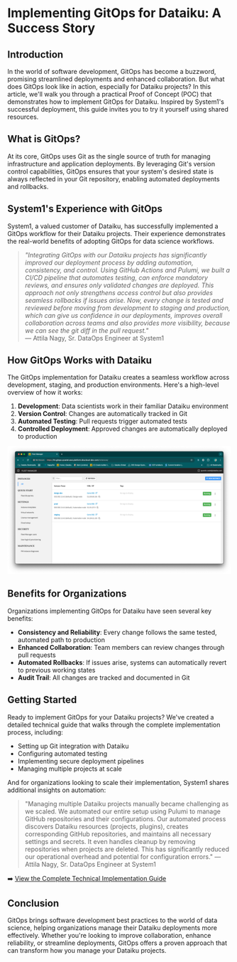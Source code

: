 # Implementing GitOps for Dataiku: A Success Story

## Introduction

In the world of software development, GitOps has become a buzzword, promising streamlined deployments and enhanced collaboration.
But what does GitOps look like in action, especially for Dataiku projects?
In this article, we'll walk you through a practical Proof of Concept (POC) that demonstrates how to implement GitOps for Dataiku.
Inspired by System1's successful deployment, this guide invites you to try it yourself using shared resources.

## What is GitOps?

At its core, GitOps uses Git as the single source of truth for managing infrastructure and application deployments. By leveraging Git's version control capabilities, GitOps ensures that your system's desired state is always reflected in your Git repository, enabling automated deployments and rollbacks.

## System1's Experience with GitOps

System1, a valued customer of Dataiku, has successfully implemented a GitOps workflow for their Dataiku projects. Their experience demonstrates the real-world benefits of adopting GitOps for data science workflows.

> _"Integrating GitOps with our Dataiku projects has significantly improved our deployment process by adding automation, consistency, and control. Using GitHub Actions and Pulumi, we built a CI/CD pipeline that automates testing, can enforce mandatory reviews, and ensures only validated changes are deployed. This approach not only strengthens access control but also provides seamless rollbacks if issues arise. Now, every change is tested and reviewed before moving from development to staging and production, which can give us confidence in our deployments, improves overall collaboration across teams and also provides more visibility, because we can see the git diff in the pull request."_  
> — Attila Nagy, Sr. DataOps Engineer at System1

## How GitOps Works with Dataiku

The GitOps implementation for Dataiku creates a seamless workflow across development, staging, and production environments. Here's a high-level overview of how it works:

1. **Development**: Data scientists work in their familiar Dataiku environment
2. **Version Control**: Changes are automatically tracked in Git
3. **Automated Testing**: Pull requests trigger automated tests
4. **Controlled Deployment**: Approved changes are automatically deployed to production

![Environments Presentation](assets/fm-environments-presentations.png)

## Benefits for Organizations

Organizations implementing GitOps for Dataiku have seen several key benefits:

- **Consistency and Reliability**: Every change follows the same tested, automated path to production
- **Enhanced Collaboration**: Team members can review changes through pull requests
- **Automated Rollbacks**: If issues arise, systems can automatically revert to previous working states
- **Audit Trail**: All changes are tracked and documented in Git

## Getting Started

Ready to implement GitOps for your Dataiku projects? We've created a detailed technical guide that walks through the complete implementation process, including:

- Setting up Git integration with Dataiku
- Configuring automated testing
- Implementing secure deployment pipelines
- Managing multiple projects at scale

And for organizations looking to scale their implementation, System1 shares additional insights on automation:

> "Managing multiple Dataiku projects manually became challenging as we scaled. We automated our entire setup using Pulumi to manage GitHub repositories and their configurations. Our automated process discovers Dataiku resources (projects, plugins), creates corresponding GitHub repositories, and maintains all necessary settings and secrets. It even handles cleanup by removing repositories when projects are deleted. This has significantly reduced our operational overhead and potential for configuration errors."
> — Attila Nagy, Sr. DataOps Engineer at System1


➡️ [View the Complete Technical Implementation Guide](link-to-developer-guide)

## Conclusion

GitOps brings software development best practices to the world of data science, helping organizations manage their Dataiku deployments more effectively. Whether you're looking to improve collaboration, enhance reliability, or streamline deployments, GitOps offers a proven approach that can transform how you manage your Dataiku projects.
